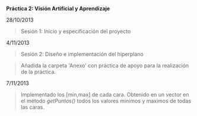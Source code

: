 **Práctica 2: Visión Artificial y Aprendizaje**

28/10/2013
> Sesión 1: Inicio y especificación del proyecto

4/11/2013
> Sesión 2: Diseño e implementación del hiperplano

> Añadida la carpeta 'Anexo' con práctica de apoyo para la realización de la práctica.

7/11/2013
> Implementado los [min,max] de cada cara.
> Obtenido en un vector en el método *getPuntos()* todos los valores minimos y maximos de todas las caras.
